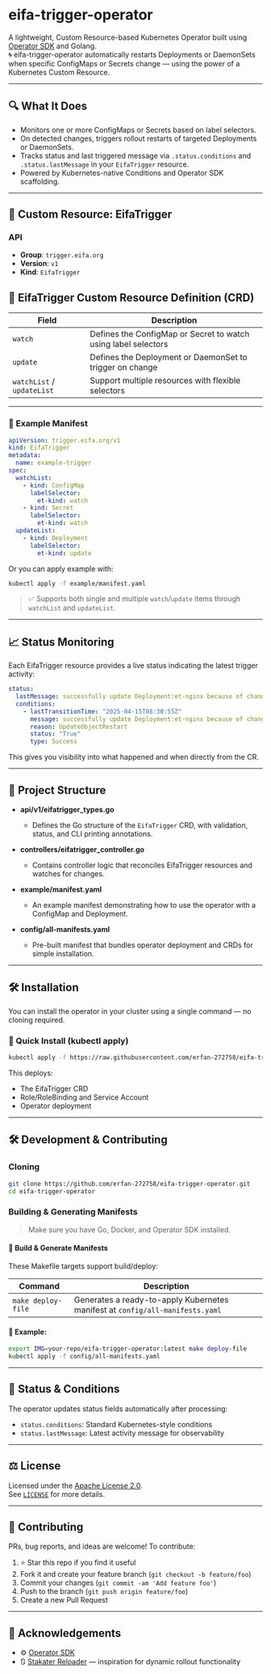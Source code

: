 # eifa-trigger-operator

A lightweight, Custom Resource-based Kubernetes Operator built using [Operator SDK](https://sdk.operatorframework.io/) and Golang.  
🌀 eifa-trigger-operator automatically restarts Deployments or DaemonSets when specific ConfigMaps or Secrets change — using the power of a Kubernetes Custom Resource.

---

## 🔍 What It Does

- Monitors one or more ConfigMaps or Secrets based on label selectors.
- On detected changes, triggers rollout restarts of targeted Deployments or DaemonSets.
- Tracks status and last triggered message via `.status.conditions` and `.status.lastMessage` in your `EifaTrigger` resource.
- Powered by Kubernetes-native Conditions and Operator SDK scaffolding.

---


## 🧬 Custom Resource: EifaTrigger

### API

- **Group**: `trigger.eifa.org`
- **Version**: `v1`
- **Kind**: `EifaTrigger`

## 🧬 EifaTrigger Custom Resource Definition (CRD)

| Field         | Description                                                        |
|---------------|--------------------------------------------------------------------|
| `watch`  | Defines the ConfigMap or Secret to watch using label selectors     |
| `update` | Defines the Deployment or DaemonSet to trigger on change           |
| `watchList` / `updateList` | Support multiple resources with flexible selectors     |
---

### 📨 Example Manifest

```yaml
apiVersion: trigger.eifa.org/v1
kind: EifaTrigger
metadata:
  name: example-trigger
spec:
  watchList:
    - kind: ConfigMap
      labelSelector:
        et-kind: watch
    - kind: Secret
      labelSelector:
        et-kind: watch
  updateList:
    - kind: Deployment
      labelSelector:
        et-kind: update
```
Or you can apply example with:

```bash
kubectl apply -f example/manifest.yaml
```

> ✅ Supports both single and multiple `watch`/`update` items through `watchList` and `updateList`.

---
## 📈 Status Monitoring

Each EifaTrigger resource provides a live status indicating the latest trigger activity:

```yaml
status:
  lastMessage: successfully update Deployment:et-nginx because of changes at ConfigMap:et-cm
  conditions:
    - lastTransitionTime: "2025-04-15T08:30:55Z"
      message: successfully update Deployment:et-nginx because of changes at ConfigMap:et-cm
      reason: UpdateObjectRestart
      status: "True"
      type: Success
```

This gives you visibility into what happened and when directly from the CR.

---
## 📂 Project Structure

- **api/v1/eifatrigger_types.go**  
  - Defines the Go structure of the `EifaTrigger` CRD, with validation, status, and CLI printing annotations.
  
- **controllers/eifatrigger_controller.go**  
  - Contains controller logic that reconciles EifaTrigger resources and watches for changes.

- **example/manifest.yaml**  
  - An example manifest demonstrating how to use the operator with a ConfigMap and Deployment.

- **config/all-manifests.yaml**  
  - Pre-built manifest that bundles operator deployment and CRDs for simple installation.

---
## 🛠️ Installation

You can install the operator in your cluster using a single command — no cloning required.

### 🔹 Quick Install (kubectl apply)

```bash
kubectl apply -f https://raw.githubusercontent.com/erfan-272758/eifa-trigger-operator/main/config/all-manifests.yaml
```

This deploys:

- The EifaTrigger CRD
- Role/RoleBinding and Service Account
- Operator deployment

---

## 🛠️ Development & Contributing

### Cloning

```bash
git clone https://github.com/erfan-272758/eifa-trigger-operator.git
cd eifa-trigger-operator
```

### Building & Generating Manifests

> Make sure you have Go, Docker, and Operator SDK installed.

#### 🔨 Build & Generate Manifests

These Makefile targets support build/deploy:

| Command              | Description                                                                 |
|----------------------|-----------------------------------------------------------------------------|
| `make deploy-file`   | Generates a ready-to-apply Kubernetes manifest at `config/all-manifests.yaml` |

#### 🐳 Example:

```bash
export IMG=your-repo/eifa-trigger-operator:latest make deploy-file
kubectl apply -f config/all-manifests.yaml
```

---
## 📘 Status & Conditions

The operator updates status fields automatically after processing:

- `status.conditions`: Standard Kubernetes-style conditions
- `status.lastMessage`: Latest activity message for observability

---

## ⚖️ License

Licensed under the [Apache License 2.0](http://www.apache.org/licenses/LICENSE-2.0).  
See [`LICENSE`](./LICENSE) for more details.

---

## 🤝 Contributing

PRs, bug reports, and ideas are welcome! To contribute:

1. ⭐ Star this repo if you find it useful
2. Fork it and create your feature branch (`git checkout -b feature/foo`)
3. Commit your changes (`git commit -am 'Add feature foo'`)
4. Push to the branch (`git push origin feature/foo`)
5. Create a new Pull Request

---

## 🙌 Acknowledgements

- ⚙️ [Operator SDK](https://sdk.operatorframework.io/)
- 🔃 [Stakater Reloader](https://github.com/stakater/Reloader) — inspiration for dynamic rollout functionality
